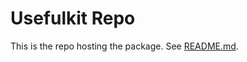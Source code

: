 # Usefulkit Repo

This is the repo hosting the package. See [README.md](usefulkit-unity/Assets/UsefulKit/README.md).
